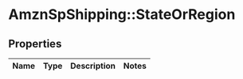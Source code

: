 # AmznSpShipping::StateOrRegion

## Properties
Name | Type | Description | Notes
------------ | ------------- | ------------- | -------------

